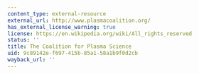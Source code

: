 ```yaml
---
content_type: external-resource
external_url: http://www.plasmacoalition.org/
has_external_license_warning: true
license: https://en.wikipedia.org/wiki/All_rights_reserved
status: ''
title: The Coalition for Plasma Science
uid: 9c89142e-f697-415b-85a1-58a1b9f0d2cb
wayback_url: ''
---
```

